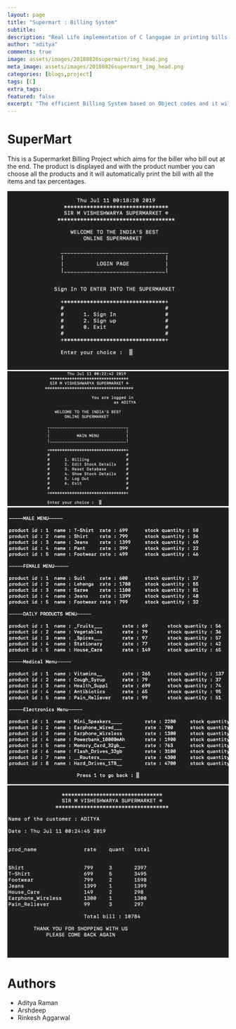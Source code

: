 ```yaml
---
layout: page
title: "Supermart : Billing System"
subtitle: 
description: "Real Life implementation of C langugae in printing bills in supermarkets"
author: "aditya"
comments: true
image: assets/images/20180826supermart/img_head.png
meta_image: assets/images/20180826supermart_img_head.png
categories: [blogs,project]
tags: [C]
extra_tags:
featured: false
excerpt: "The efficient Billing System based on Object codes and it will print the bill with all the items and tax percentages."
---
```


# SuperMart

This is a Supermarket Billing Project which aims for the biller who bill out at the end. The product is displayed and with the product number you can choose all the products and it will automatically print the bill with all the items and tax percentages.

<img class="image fit" src="/assets/images/20180826supermart/img_begin.png" />

<img class="image fit" src="/assets/images/20180826supermart/img_main.png" />

<img class="image fit" src="/assets/images/20180826supermart/img_stock.png" />

<img class="image fit" src="/assets/images/20180826supermart/img_bill.png" />


# Authors
- Aditya Raman
- Arshdeep
- Rinkesh Aggarwal

